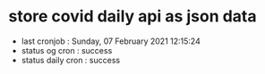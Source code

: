 # store covid daily api as json data

- last cronjob : Sunday, 07 February 2021 12:15:24
- status og cron : success
- status daily cron : success
      
      